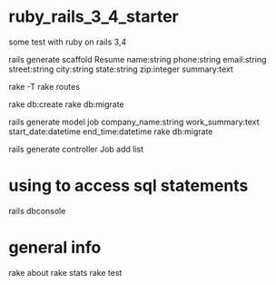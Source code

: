# ruby_rails_3_4_starter
some test with ruby on rails 3,4


rails generate scaffold Resume name:string phone:string email:string street:string city:string state:string zip:integer summary:text



rake -T
rake routes

rake db:create
rake db:migrate

rails generate model job company_name:string work_summary:text start_date:datetime end_time:datetime
rake db:migrate

rails generate controller Job add list



# using to access sql statements 
rails dbconsole

# general info 
rake about
rake stats
rake test

